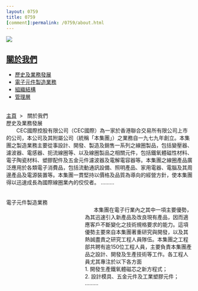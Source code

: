```yaml
--- 
layout: 0759 
title: 0759
[comment]:permalink: /0759/about.html
---
```

<div class="bannerWrap">
   <img src="img/aboutCEC_2.jpg">
</div>
<div class="contentWrap">
   <div class="leftMenuWrap">
      <div class="leftHeader">
         <h2><a href="/0759/about.php">關於我們</a></h2>
      </div>
      <ul class="leftMenu">
         <li><a href="#">歷史及業務發展</a></li>
         <li><a href="#">電子元件製造業務</a></li>
         <li><a href="#">組織結構</a></li>
         <li><a href="#">管理層</a></li>
      </ul>
   </div>
   <div class="rightContent">
      <div id="body_right">
         <br>
         <div class="locationBar">
            <a id="link_Home" href="/0759/">主頁</a>&nbsp;&nbsp;&gt;&nbsp;&nbsp;
            <span id="l_ContactUs">關於我們</span>
         </div>
         <div class="title">
            <span id="l_Hb">歷史及業務發展</span>
            <span style="padding-left:5px"><a href="#"><input type="image" name="imgBtn_More1" id="imgBtn_More1" class="more_2" src="img/more.gif" alt="" border="0"></a></span>
         </div>
         <div id="aboutcec_content1">&nbsp;&nbsp;&nbsp;&nbsp;&nbsp;&nbsp; CEC國際控股有限公司（CEC國際）為一家於香港聯合交易所有限公司上市的公司，本公司及其附屬公司（統稱「本集團」）之業務自一九七九年創立。本集團之製造業務主要從事設計、開發、製造及銷售一系列之線圈製品，包括變壓器、濾波器、電感器、扼流線圈等、以及線圈製品之相關元件，包括鐵氧體磁性材料、電子陶瓷材料、塑膠配件及五金元件濾波器及電解電容器等。本集團之線圈產品廣泛應用於各類電子消費品，包括流動通訊設備、照明產品、家用電器、電腦及其周邊產品及電源裝置等。本集團一貫堅持以價格及品質為導向的經營方針，使本集團得以迅速成長為國際線圈業內的佼佼者。 .........</div>
         <br><br>
         <div class="title">
            <span id="l_Drd">電子元件製造業務</span>
            <span style="padding-left:5px"><a href="#"><input type="image" name="imgBtn_More2" id="imgBtn_More2" class="more_2" src="img/more.gif" alt="" border="0"></a></span>
         </div>
         <div id="aboutcec_content2">
            <span style="display: block;height: 515px;width: 213px;float: left;"><img src="img/001.gif" alt="" align="left"></span>&nbsp;&nbsp;&nbsp;&nbsp;&nbsp;&nbsp;本集團在電子行業內之其中一項主要優勢，為其迅速引入新產品及改良現有產品，因而適應客戶不斷變化之技術規格要求的能力。這項優勢主要來自本集團著重研究與開發，以及其熱誠盡責之研究工程人員隊伍。本集團之工程部共聘有逾150位工程人員，主要負責本集團產品之設計、開發及生產技術等工作。各工程人員尤其專注於以下各方面
            <br>
            1. 開發生產鐵氧體磁芯之新方程式；<br>
            2. 設計模具、五金元件及工業塑膠元件；<br>		
            ......... 
         </div>
      </div>
   </div>
</div>

